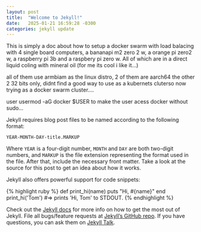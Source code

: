 ```yaml
---
layout: post
title:  "Welcome to Jekyll!"
date:   2025-01-21 16:59:28 -0300
categories: jekyll update
---
```

This is simply a doc about how to setup a docker swarm with load balacing with 4 single board computers, a bananapi m2 zero 2 w, a orange pi zero2 w, a raspberry pi 3b and a raspbery pi zero w.
All of which are in a direct liquid coling with mineral oil (for me its cool i like it...)

all of them use armbiam as the linux distro, 2 of them are aarch64 the other 2 32 bits only, didnt find a good way to use as a kubernets cluterso now trying as a docker swarm cluster....

user usermod -aG docker $USER to make the user acess docker without sudo... 

Jekyll requires blog post files to be named according to the following format:

`YEAR-MONTH-DAY-title.MARKUP`

Where `YEAR` is a four-digit number, `MONTH` and `DAY` are both two-digit numbers, and `MARKUP` is the file extension representing the format used in the file. After that, include the necessary front matter. Take a look at the source for this post to get an idea about how it works.

Jekyll also offers powerful support for code snippets:

{% highlight ruby %}
def print_hi(name)
  puts "Hi, #{name}"
end
print_hi('Tom')
#=> prints 'Hi, Tom' to STDOUT.
{% endhighlight %}

Check out the [Jekyll docs][jekyll-docs] for more info on how to get the most out of Jekyll. File all bugs/feature requests at [Jekyll’s GitHub repo][jekyll-gh]. If you have questions, you can ask them on [Jekyll Talk][jekyll-talk].

[jekyll-docs]: https://jekyllrb.com/docs/home
[jekyll-gh]:   https://github.com/jekyll/jekyll
[jekyll-talk]: https://talk.jekyllrb.com/
